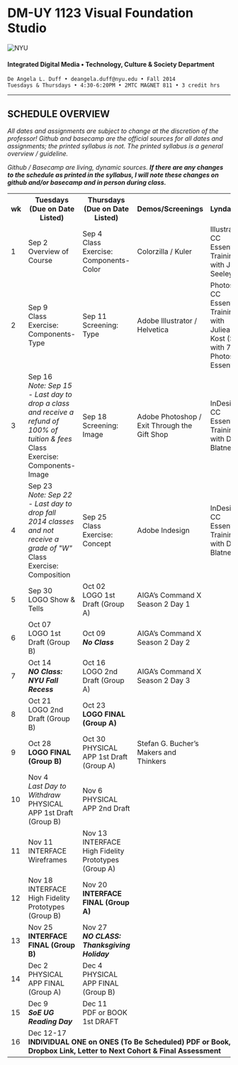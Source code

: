 # DM-UY 1123 Visual Foundation Studio

![NYU](http://ws2.polishedsolid.com/de/nyu_soe_logo.png)
#### Integrated Digital Media • Technology, Culture & Society Department 

    De Angela L. Duff • deangela.duff@nyu.edu • Fall 2014 
    Tuesdays & Thursdays • 4:30-6:20PM • 2MTC MAGNET 811 • 3 credit hrs

---

## SCHEDULE OVERVIEW

*All dates and assignments are subject to change at the discretion of the professor! Github and basecamp are the official sources for all dates and assignments; the printed syllabus is not. The printed syllabus is a general overview / guideline.* 

*Github / Basecamp are living, dynamic sources. **If there are any changes to the schedule as printed in the syllabus, I will note these changes on github and/or basecamp and in person during class.***
<table>
    <tr>
        <th>wk</th>
        <th>Tuesdays (Due on Date Listed)</th>
        <th>Thursdays (Due on Date Listed)</th>
        <th>Demos/Screenings</th>
        <th>Lynda.com</th>
    </tr>
    <tr>
        <td>1</td>
        <td>Sep 2<br>Overview of Course</td>
        <td>Sep 4<br>Class Exercise: Components-Color</a></td>
        <td>Colorzilla / Kuler</td>
        <td>Illustrator CC Essential Training with Justin Seeley</td>
    </tr>
    <tr>
        <td>2</td>
        <td><a href="" target="_blank"></a>Sep 9<br>Class Exercise: Components-Type</td>
        <td><a href="" target="_blank"></a>Sep 11<br>Screening: Type</td>
        <td>Adobe Illustrator / Helvetica</td>
        <td>Photoshop CC Essential Training with Julieanne Kost (Start with 7: Photoshop Essentials)</td>
    </tr>
    <tr>
        <td>3</td>
        <td>Sep 16<br><i>Note: Sep 15 - Last day to drop a class and receive a refund of 100% of tuition &amp; fees</i><br>Class Exercise: Components-Image</td>
        <td>Sep 18<br>Screening: Image</td>
        <td>Adobe Photoshop / Exit Through the Gift Shop</td>
        <td>InDesign CC Essential Training with David Blatner</td>
    </tr>
    <tr>
        <td>4</td>
        <td>Sep 23<br><i>Note: Sep 22 - Last day to drop fall 2014 classes and not receive a grade of "W"</i><br>Class Exercise: Composition</td>
        <td>Sep 25<br>Class Exercise: Concept</td>
        <td>Adobe Indesign</td>
        <td>InDesign CC Essential Training with David Blatner</td>
    </tr>
    <tr>
        <td>5</td>
        <td>Sep 30<br>LOGO Show & Tells</td>
        <td>Oct 02<br>LOGO 1st Draft (Group A)</td>
        <td>AIGA’s Command X Season 2 Day 1</td>
        <td></td>
    </tr>
    <tr>
        <td>6</td>
        <td>Oct 07<br>LOGO 1st Draft (Group B)</td>
        <td>Oct 09<br><strong><i>No Class</i></strong></td>
        <td>AIGA’s Command X Season 2 Day 2</td>
        <td></td>
    </tr>
    <tr>
        <td>7</td>
        <td>Oct 14<br><strong><i>NO Class: NYU Fall Recess</i></strong></td>
        <td>Oct 16<br>LOGO 2nd Draft (Group A)</td>
        <td>AIGA’s Command X Season 2 Day 3</td>
        <td></td>
    </tr>
    <tr>
        <td>8</td>
        <td>Oct 21<br>LOGO 2nd Draft (Group B)</td>
        <td>Oct 23<br><strong>LOGO FINAL (Group A)</strong></td>
        <td></td>
        <td></td>
    </tr>
    <tr>
        <td>9</td>
        <td>Oct 28<br><strong>LOGO FINAL (Group B)</strong></td>
        <td>Oct 30<br>PHYSICAL APP 1st Draft
(Group A)</td>
        <td>Stefan G. Bucher’s Makers and Thinkers</td>
        <td></td>
    </tr>
    <tr>
        <td>10</td>
        <td>Nov 4<br><i>Last Day to Withdraw</i><br>PHYSICAL APP 1st Draft
(Group B)</td>
        <td>Nov 6<br>PHYSICAL APP 2nd Draft</td>
         <td></td>
        <td></td>
    </tr>
    <tr>
        <td>11</td>
        <td>Nov 11<br>INTERFACE Wireframes</td>
        <td>Nov 13<br>INTERFACE High Fidelity Prototypes (Group A)</td>
         <td></td>
        <td></td>
    </tr>
    <tr>
        <td>12</td>
        <td>Nov 18<br>INTERFACE High Fidelity Prototypes (Group B)</td>
        <td>Nov 20<br><strong>INTERFACE FINAL
(Group A)</strong></td>
 <td></td>
        <td></td>
    </tr>
    <tr>
        <td>13</td>
        <td>Nov 25<br><strong>INTERFACE FINAL 
(Group B)</strong></td>
        <td>Nov 27<br><strong><i>NO CLASS: Thanksgiving Holiday</i></strong></td>
         <td></td>
        <td></td>
    </tr>
    <tr>
        <td>14</td>
        <td>Dec 2<br>PHYSICAL APP FINAL (Group A)</td>
        <td>Dec 4<br>PHYSICAL APP FINAL (Group B)</td>
         <td></td>
        <td></td>
    </tr>
    <tr>
        <td>15</td>
        <td>Dec 9<br><strong><i>SoE UG Reading Day</i></strong></td>
        <td>Dec 11<br>PDF or BOOK 1st DRAFT</td>
         <td></td>
        <td></td>
    </tr>
    <tr>
        <td>16</td>
        <td colspan="4">Dec 12-17<br><strong>INDIVIDUAL ONE on ONES (To Be Scheduled) 
PDF or Book, Dropbox Link, Letter to Next Cohort & Final Assessment</strong></td>
    </tr>
</table>